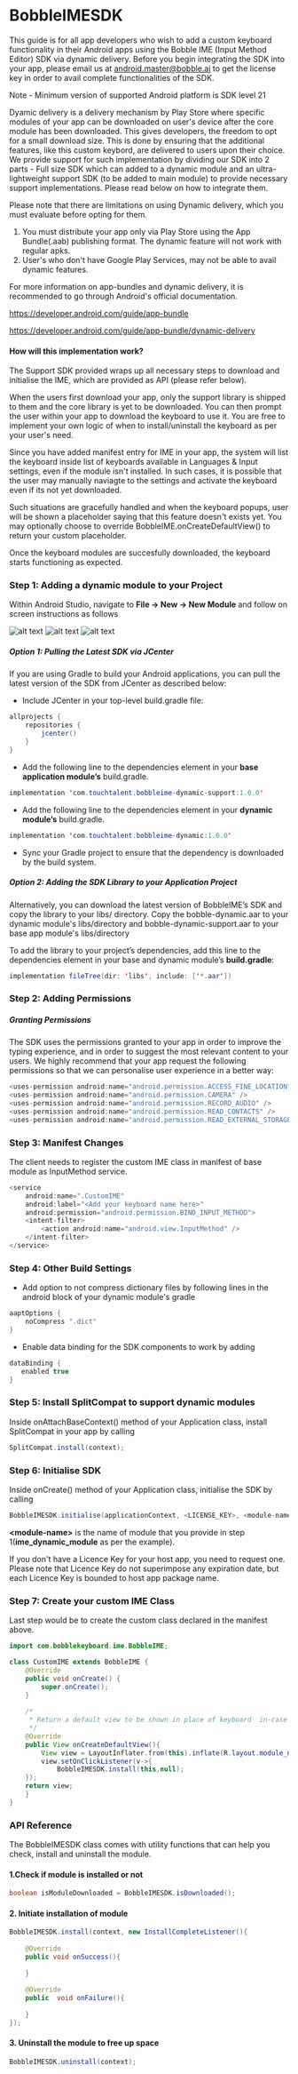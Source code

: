 # BobbleIMESDK

This guide is for all app developers who wish to add a custom keyboard functionality in their Android apps using the Bobble IME (Input Method Editor) SDK via dynamic delivery. Before you begin integrating the SDK into your app, please email us at android.master@bobble.ai to get the license key in order to avail complete functionalities of the SDK.


Note - Minimum version of supported Android platform is SDK level 21

Dyamic delivery is a delivery mechanism by Play Store where specific modules of your app can be downloaded on user's device after the core module has been downloaded. This gives developers, the freedom to opt for a small download size. This is done by ensuring that the additional features, like this custom keybord, are delivered to users upon their choice. We provide support for such implementation by dividing our SDK into 2 parts - Full size SDK which can added to a dynamic module and an ultra-lightweight support SDK (to be added to main module) to provide necessary support implementations. Please read below on how to integrate them.

Please note that there are limitations on using Dynamic delivery, which you must evaluate before opting for them.
1. You must distribute your app only via Play Store using the App Bundle(.aab) publishing format. The dynamic feature will not work with regular apks.
2. User's who don't have Google Play Services, may not be able to avail dynamic features.

For more information on app-bundles and dynamic delivery, it is recommended to go through Android's official documentation.

https://developer.android.com/guide/app-bundle

https://developer.android.com/guide/app-bundle/dynamic-delivery

#### How will this implementation work?
The Support SDK provided wraps up all necessary steps to download and initialise the IME, which are provided as API (please refer below).

When the users first download your app, only the support library is shipped to them and the core library is yet to be downloaded. You can then prompt the user within your app to download the keyboard to use it. You are free to implement your own logic of when to install/uninstall the keyboard as per your user's need.

Since you have added manifest entry for IME in your app, the system will list the keyboard inside list of keyboards available in Languages & Input settings, even if the module isn't installed. In such cases, it is possible that the user may manually naviagte to the settings and activate the keyboard even if its not yet downloaded.

Such situations are gracefully handled and when the keyboard popups, user will be shown a placeholder saying that this feature doesn't exists yet. You may optionally choose to override BobbleIME.onCreateDefaultView() to return your custom placeholder.

Once the keyboard modules are succesfully downloaded, the keyboard starts functioning as expected.

### Step 1: Adding a dynamic module to your Project
Within Android Studio, navigate to **File -> New -> New Module** and follow on screen instructions as follows

![alt text](https://github.com/touchtalent/BobbleIMESDK/blob/dynamic_module/module1.png)
![alt text](https://github.com/touchtalent/BobbleIMESDK/blob/dynamic_module/module2.png)
![alt text](https://github.com/touchtalent/BobbleIMESDK/blob/dynamic_module/module3.png)

##### Option 1: Pulling the Latest SDK via JCenter
If you are using Gradle to build your Android applications, you can pull the latest version of the SDK from JCenter as described below:

 - Include JCenter in your top-level build.gradle file:

```java
allprojects {
    repositories {
        jcenter()
    }
}
```
- Add the following line to the dependencies element in your **base application module’s** build.gradle.

```java
implementation 'com.touchtalent.bobbleime-dynamic-support:1.0.0'
```
- Add the following line to the dependencies element in your **dynamic module’s** build.gradle.

```java
implementation 'com.touchtalent.bobbleime-dynamic:1.0.0'
```

- Sync your Gradle project to ensure that the dependency is downloaded by the build system.


##### Option 2: Adding the SDK Library to your Application Project

Alternatively, you can download the latest version of BobbleIME’s SDK and copy the library to your libs/ directory.
Copy the bobble-dynamic.aar to your dynamic module's libs/directory and bobble-dynamic-support.aar to your base app module's libs/directory

To add the library to your project’s dependencies, add this line to the dependencies element in your base and dynamic module’s <strong>build.gradle</strong>:

```java
implementation fileTree(dir: 'libs', include: ['*.aar'])
```


### Step 2: Adding Permissions
##### Granting Permissions

The SDK uses the permissions granted to your app in order to improve the typing experience, and in order to suggest the most relevant content to your users.
We highly recommend that your app request the following permissions so that we can personalise user experience in a better way:
```java
<uses-permission android:name="android.permission.ACCESS_FINE_LOCATION" />
<uses-permission android:name="android.permission.CAMERA" />
<uses-permission android:name="android.permission.RECORD_AUDIO" />
<uses-permission android:name="android.permission.READ_CONTACTS" />
<uses-permission android:name="android.permission.READ_EXTERNAL_STORAGE" />
```
    
    
### Step 3: Manifest Changes
The client needs to register the custom IME class in manifest of base module as InputMethod service.

```java
<service
    android:name=".CustomIME"
    android:label="<Add your keyboard name here>"
    android:permission="android.permission.BIND_INPUT_METHOD">
    <intent-filter>
        <action android:name="android.view.InputMethod" />
    </intent-filter>
</service>
```

### Step 4: Other Build Settings
- Add option to not compress dictionary files by following lines in the android block of your dynamic module's gradle
```java
aaptOptions {
	noCompress ".dict"
}
```

- Enable data binding for the SDK components to work by adding 
```java
dataBinding {
   enabled true
}
```
### Step 5: Install SplitCompat to support dynamic modules
Inside onAttachBaseContext() method of your Application class, install SplitCompat in your app by calling
```java
SplitCompat.install(context); 
```
### Step 6: Initialise SDK
Inside onCreate() method of your Application class, initialise the SDK by calling
```java
BobbleIMESDK.initialise(applicationContext, <LICENSE_KEY>, <module-name>) 
```
**\<module-name>** is the name of module that you provide in step 1(**ime_dynamic_module** as per the example).

If you don't have a Licence Key for your host app, you need to request one. Please note that Licence Key do not superimpose any expiration date, but each Licence Key is bounded to host app package name.

### Step 7: Create your custom IME Class
Last step would be to create the custom class declared in the manifest above.
```java
import com.bobblekeyboard.ime.BobbleIME;

class CustomIME extends BobbleIME {
    @Override
    public void onCreate() {
        super.onCreate();
    }
    
    /*
     * Return a default view to be shown in place of keyboard  in-case the keyboard module hasn't yet been installed.
     */
    @Override
    public View onCreateDefaultView(){
        View view = LayoutInflater.from(this).inflate(R.layout.module_not_installed);
    	view.setOnClickListener(v->{
    		BobbleIMESDK.install(this,null);
	});
	return view;
    }
}
```
### API Reference
The BobbleIMESDK class comes with utility functions that can help you check, install and uninstall the module.

#### 1.Check if module is installed or not
```java
boolean isModuleDownloaded = BobbleIMESDK.isDownloaded();
```
#### 2. Initiate installation of module
```java
BobbleIMESDK.install(context, new InstallCompleteListener(){
	
	@Override
	public void onSuccess(){
	
	}
	
	@Override
	public  void onFailure(){
	
	}
});
```

#### 3. Uninstall the module to free up space
```java
BobbleIMESDK.uninstall(context);
```

